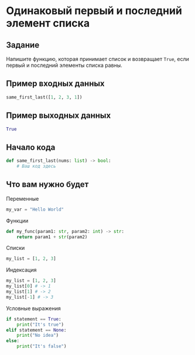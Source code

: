 # Одинаковый первый и последний элемент списка

## Задание

Напишите функцию, которая принимает список и возвращает `True`, если первый и последний элементы списка равны.

## Пример входных данных

```python
same_first_last([1, 2, 3, 1])
```

## Пример выходных данных

```python
True
```

## Начало кода

```python
def same_first_last(nums: list) -> bool:
    # Ваш код здесь
```

## Что вам нужно будет

Переменные

```python
my_var = "Hello World"
```

Функции

```python
def my_func(param1: str, param2: int) -> str:
    return param1 + str(param2)
```

Списки

```python
my_list = [1, 2, 3]
```

Индексация

```python
my_list = [1, 2, 3]
my_list[0] # -> 1
my_list[1] # -> 2
my_list[-1] # -> 3
```

Условные выражения

```python
if statement == True:
    print("It's true")
elif statement == None:
    print("No idea")
else:
    print("It's false")
```
